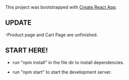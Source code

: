This project was bootstrapped with [Create React App](https://github.com/facebook/create-react-app).

## UPDATE

-Product page and Cart Page are unfinished.

## START HERE!

- run "npm install" in the file dir to install dependencies.

- run "npm start" to start the development server.
